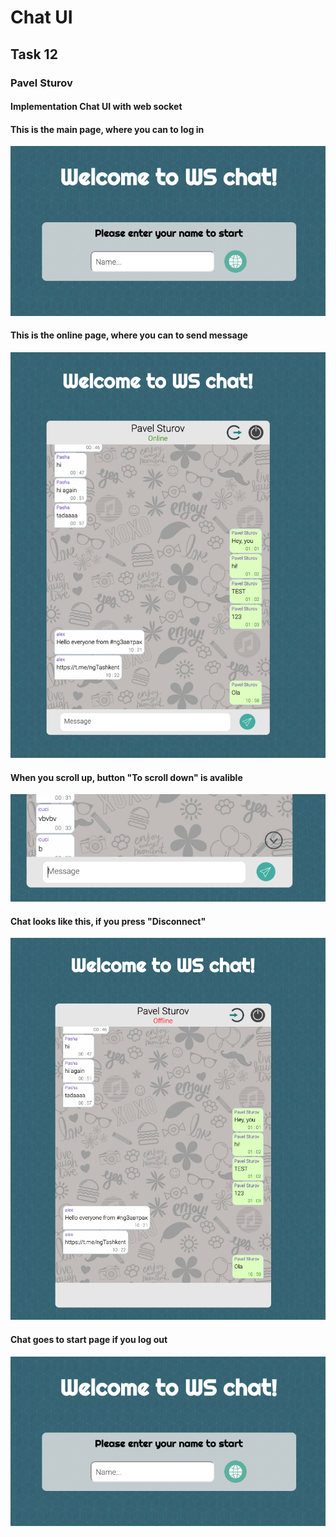 <h1>Chat UI</h1>
<h2>Task 12</h2>
<h3>Pavel Sturov</h2>
<h4>Implementation Chat UI with web socket</h4>


<h4>This is the main page, where you can to log in</h4>

![Image alt](https://github.com/pavel-sturov/EPAM-Mentoring/raw/Task12-Chat-UI/Task12/readme/start.png)

<h4>This is the online page, where you can to send message</h4>

![Image alt](https://github.com/pavel-sturov/EPAM-Mentoring/raw/Task12-Chat-UI/Task12/readme/online.png)

<h4>When you scroll up, button "To scroll down" is avalible</h4>

![Image alt](https://github.com/pavel-sturov/EPAM-Mentoring/raw/Task12-Chat-UI/Task12/readme/scroll-btn.png) 

<h4>Chat looks like this, if you press "Disconnect"</h4>

![Image alt](https://github.com/pavel-sturov/EPAM-Mentoring/raw/Task12-Chat-UI/Task12/readme/offline.png)

<h4>Chat goes to start page if you log out</h4>

![Image alt](https://github.com/pavel-sturov/EPAM-Mentoring/raw/Task12-Chat-UI/Task12/readme/start.png)
